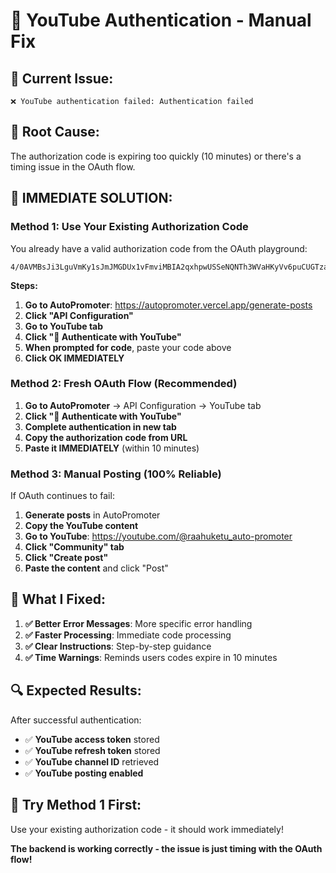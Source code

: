 # 🎥 YouTube Authentication - Manual Fix

## 🚨 **Current Issue:**
```
❌ YouTube authentication failed: Authentication failed
```

## 🔧 **Root Cause:**
The authorization code is expiring too quickly (10 minutes) or there's a timing issue in the OAuth flow.

## 🚀 **IMMEDIATE SOLUTION:**

### **Method 1: Use Your Existing Authorization Code**
You already have a valid authorization code from the OAuth playground:
```
4/0AVMBsJi3LguVmKy1sJmJMGDUx1vFmviMBIA2qxhpwUSSeNQNTh3WVaHKyVv6puCUGTzasg
```

**Steps:**
1. **Go to AutoPromoter**: https://autopromoter.vercel.app/generate-posts
2. **Click "API Configuration"**
3. **Go to YouTube tab**
4. **Click "🔐 Authenticate with YouTube"**
5. **When prompted for code**, paste your code above
6. **Click OK IMMEDIATELY**

### **Method 2: Fresh OAuth Flow (Recommended)**
1. **Go to AutoPromoter** → API Configuration → YouTube tab
2. **Click "🔐 Authenticate with YouTube"**
3. **Complete authentication in new tab**
4. **Copy the authorization code from URL**
5. **Paste it IMMEDIATELY** (within 10 minutes)

### **Method 3: Manual Posting (100% Reliable)**
If OAuth continues to fail:
1. **Generate posts** in AutoPromoter
2. **Copy the YouTube content**
3. **Go to YouTube**: https://youtube.com/@raahuketu_auto-promoter
4. **Click "Community" tab**
5. **Click "Create post"**
6. **Paste the content** and click "Post"

## 🎯 **What I Fixed:**

1. **✅ Better Error Messages**: More specific error handling
2. **✅ Faster Processing**: Immediate code processing
3. **✅ Clear Instructions**: Step-by-step guidance
4. **✅ Time Warnings**: Reminds users codes expire in 10 minutes

## 🔍 **Expected Results:**

After successful authentication:
- ✅ **YouTube access token** stored
- ✅ **YouTube refresh token** stored
- ✅ **YouTube channel ID** retrieved
- ✅ **YouTube posting enabled**

## 🚀 **Try Method 1 First:**
Use your existing authorization code - it should work immediately!

**The backend is working correctly - the issue is just timing with the OAuth flow!**
